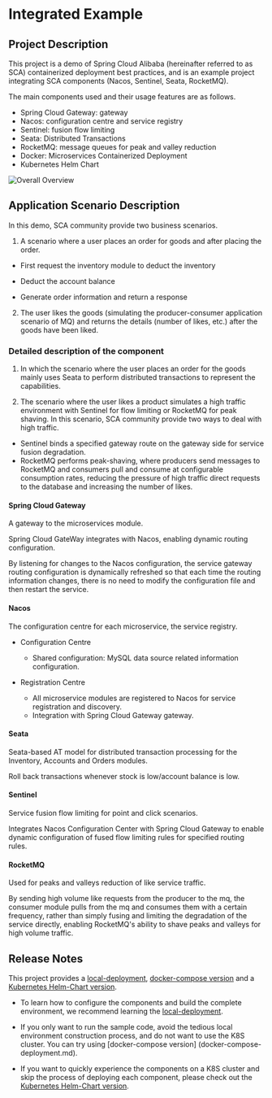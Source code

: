 # Integrated Example

## Project Description

This project is a demo of Spring Cloud Alibaba (hereinafter referred to as SCA) containerized deployment best practices, and is an example project integrating SCA components (Nacos, Sentinel, Seata, RocketMQ).

The main components used and their usage features are as follows.

- Spring Cloud Gateway: gateway
- Nacos: configuration centre and service registry
- Sentinel: fusion flow limiting
- Seata: Distributed Transactions
- RocketMQ: message queues for peak and valley reduction
- Docker: Microservices Containerized Deployment
- Kubernetes Helm Chart

![Overall Overview](https://my-img-1.oss-cn-hangzhou.aliyuncs.com/image-20220816004541921.png)

## Application Scenario Description

In this demo, SCA community provide two business scenarios.

1) A scenario where a user places an order for goods and after placing the order.

- First request the inventory module to deduct the inventory

- Deduct the account balance

- Generate order information and return a response

2) The user likes the goods (simulating the producer-consumer application scenario of MQ) and returns the details (number of likes, etc.) after the goods have been liked.

### Detailed description of the component

1) In which the scenario where the user places an order for the goods mainly uses Seata to perform distributed transactions to represent the capabilities.

2) The scenario where the user likes a product simulates a high traffic environment with Sentinel for flow limiting or RocketMQ for peak shaving. In this scenario, SCA community provide two ways to deal with high traffic.

- Sentinel binds a specified gateway route on the gateway side for service fusion degradation.
- RocketMQ performs peak-shaving, where producers send messages to RocketMQ and consumers pull and consume at configurable consumption rates, reducing the pressure of high traffic direct requests to the database and increasing the number of likes.

#### Spring Cloud Gateway

A gateway to the microservices module.

Spring Cloud GateWay integrates with Nacos, enabling dynamic routing configuration.

By listening for changes to the Nacos configuration, the service gateway routing configuration is dynamically refreshed so that each time the routing information changes, there is no need to modify the configuration file and then restart the service.

#### Nacos

The configuration centre for each microservice, the service registry.

- Configuration Centre
  - Shared configuration: MySQL data source related information configuration.

- Registration Centre
  - All microservice modules are registered to Nacos for service registration and discovery.
  - Integration with Spring Cloud Gateway gateway.

#### Seata

Seata-based AT model for distributed transaction processing for the Inventory, Accounts and Orders modules.

Roll back transactions whenever stock is low/account balance is low.

#### Sentinel

Service fusion flow limiting for point and click scenarios.

Integrates Nacos Configuration Center with Spring Cloud Gateway to enable dynamic configuration of fused flow limiting rules for specified routing rules.

#### RocketMQ

Used for peaks and valleys reduction of like service traffic.

By sending high volume like requests from the producer to the mq, the consumer module pulls from the mq and consumes them with a certain frequency, rather than simply fusing and limiting the degradation of the service directly, enabling RocketMQ's ability to shave peaks and valleys for high volume traffic.

## Release Notes

This project provides a [local-deployment](local-deployment.md), [docker-compose version](docker-compose-deployment.md) and a [Kubernetes Helm-Chart version](kubernetes-deployment.md).

- To learn how to configure the components and build the complete environment, we recommend learning the [local-deployment](local-deployment.md).

- If you only want to run the sample code, avoid the tedious local environment construction process, and do not want to use the K8S cluster. You can try using [docker-compose version] (docker-compose-deployment.md).

- If you want to quickly experience the components on a K8S cluster and skip the process of deploying each component, please check out the [Kubernetes Helm-Chart version](kubernetes-deployment.md).